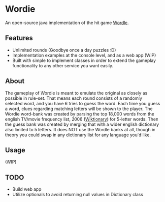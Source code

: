 # Wordie
An open-source java implementation of the hit game [Wordle](https://www.powerlanguage.co.uk/wordle/).
## Features
- Unlimited rounds (Goodbye once a day puzzles :D)
- Implementation examples at the console level, and as a web app (WIP)
- Built with simple to implement classes in order to extend the gameplay functionality to any other service you want easily. 
## About
The gameplay of Wordie is meant to emulate the original as closely as possible in rule-set. That means each round consists of a randomly selected word, and you have 6 tries to guess the word. Each time you guess a word, clues regarding matching letters will be shown to the player. The Wordie word-bank was created by parsing the top 18,000 words from the english TV/movie frequency list, 2006 ([Wiktionary](https://en.wiktionary.org/wiki/Wiktionary:Frequency_lists#TV_and_movie_scripts)) for 5-letter words. Then the guess bank was created by merging that with a wider english dictionary also limited to 5 letters. It does NOT use the Wordle banks at all, though in theory you could swap in any dictionary list for any language you'd like.
## Usage
(WIP)

## TODO
- Build web app
- Utilize optionals to avoid returning null values in Dictionary class